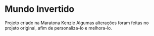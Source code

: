 # Mundo Invertido
Projeto criado na Maratona Kenzie
Algumas alterações foram feitas no projeto original, afim de personaliza-lo e melhora-lo. 
